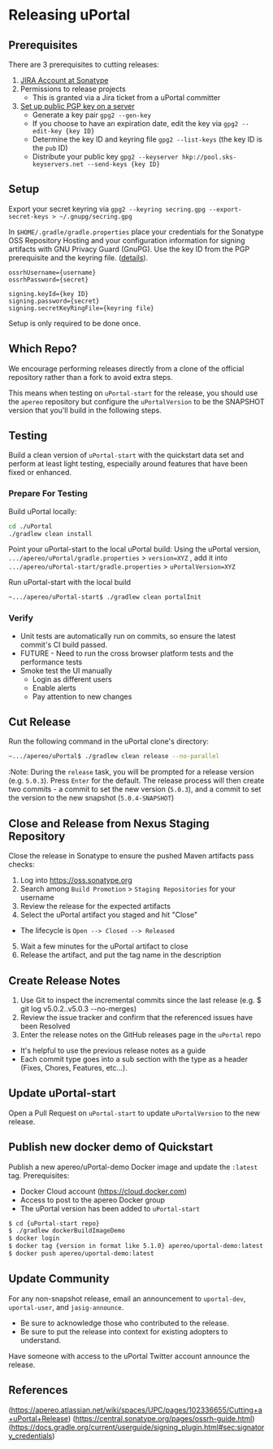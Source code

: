# Releasing uPortal

## Prerequisites

There are 3 prerequisites to cutting releases:

1. [JIRA Account at Sonatype](https://issues.sonatype.org/secure/Signup!default.jspa)
2. Permissions to release projects
    - This is granted via a Jira ticket from a uPortal committer
3. [Set up public PGP key on a server](https://central.sonatype.org/pages/working-with-pgp-signatures.html)
    - Generate a key pair `gpg2 --gen-key`
    - If you choose to have an expiration date, edit the key via `gpg2 --edit-key {key ID}`
    - Determine the key ID and keyring file `gpg2 --list-keys` (the key ID is the `pub` ID)
    - Distribute your public key `gpg2 --keyserver hkp://pool.sks-keyservers.net --send-keys {key ID}`

## Setup

Export your secret keyring via `gpg2 --keyring secring.gpg --export-secret-keys > ~/.gnupg/secring.gpg`

In `$HOME/.gradle/gradle.properties` place your credentials for the Sonatype OSS Repository Hosting and your configuration information for signing artifacts with GNU Privacy Guard (GnuPG).  Use the key ID from the PGP prerequisite and the keyring file. ([details](https://docs.gradle.org/current/userguide/signing_plugin.html#sec:signatory_credentials)).

```properties
ossrhUsername={username}
ossrhPassword={secret}

signing.keyId={key ID}
signing.password={secret}
signing.secretKeyRingFile={keyring file}
```
Setup is only required to be done once.

## Which Repo?

We encourage performing releases directly from a clone of the official repository rather than a fork to avoid extra steps.

This means when testing on `uPortal-start` for the release, you should use the `apereo` repository but configure the `uPortalVersion` to be the SNAPSHOT version that you'll build in the following steps.

## Testing

Build a clean version of `uPortal-start` with the quickstart data set and perform at least light testing, especially around features that have been fixed or enhanced.

### Prepare For Testing

Build uPortal locally:
```bash
cd ./uPortal
./gradlew clean install
```

Point your uPortal-start to the local uPortal build:
Using the uPortal version, `.../apereo/uPortal/gradle.properties` > `version=XYZ` , add it into `.../apereo/uPortal-start/gradle.properties` > `uPortalVersion=XYZ`

Run uPortal-start with the local build
```sh
~.../apereo/uPortal-start$ ./gradlew clean portalInit
```

### Verify

* Unit tests are automatically run on commits, so ensure the latest commit's CI build passed.
* FUTURE - Need to run the cross browser platform tests and the performance tests
* Smoke test the UI manually
  * Login as different users
  * Enable alerts
  * Pay attention to new changes

## Cut Release

Run the following command in the uPortal clone's directory:

```sh
~.../apereo/uPortal$ ./gradlew clean release --no-parallel
```

:Note: During the `release` task, you will be prompted for a release version (e.g. `5.0.3`).  Press `Enter` for the default.  The release process will then create two commits - a commit to set the new version (`5.0.3`), and a commit to set the version to the new snapshot (`5.0.4-SNAPSHOT`)

## Close and Release from Nexus Staging Repository

Close the release in Sonatype to ensure the pushed Maven artifacts pass checks:
1. Log into https://oss.sonatype.org 
2. Search among `Build Promotion` > `Staging Repositories` for your username
3. Review the release for the expected artifacts
4. Select the uPortal artifact you staged and hit "Close"
  - The lifecycle is `Open --> Closed --> Released`
5. Wait a few minutes for the uPortal artifact to close
6. Release the artifact, and put the tag name in the description

## Create Release Notes

1. Use Git to inspect the incremental commits since the last release (e.g. $ git log v5.0.2..v5.0.3 --no-merges)
2. Review the issue tracker and confirm that the referenced issues have been Resolved
3. Enter the release notes on the GitHub releases page in the `uPortal` repo
  - It's helpful to use the previous release notes as a guide
  - Each commit type goes into a sub section with the type as a header (Fixes, Chores, Features, etc...).

## Update uPortal-start

Open a Pull Request on `uPortal-start` to update `uPortalVersion` to the new release.

## Publish new docker demo of Quickstart

Publish a new apereo/uPortal-demo Docker image and update the `:latest` tag.
Prerequisites:
  - Docker Cloud account (https://cloud.docker.com)
  - Access to post to the apereo Docker group
  - The uPortal version has been added to `uPortal-start`

```sh
$ cd {uPortal-start repo}
$ ./gradlew dockerBuildImageDemo
$ docker login
$ docker tag {version in format like 5.1.0} apereo/uportal-demo:latest
$ docker push apereo/uportal-demo:latest
```

## Update Community
For any non-snapshot release, email an announcement to `uportal-dev`, `uportal-user`, and `jasig-announce`.
  - Be sure to acknowledge those who contributed to the release.
  - Be sure to put the release into context for existing adopters to understand.

Have someone with access to the uPortal Twitter account announce the release.

## References

(https://apereo.atlassian.net/wiki/spaces/UPC/pages/102336655/Cutting+a+uPortal+Release)
(https://central.sonatype.org/pages/ossrh-guide.html)
(https://docs.gradle.org/current/userguide/signing_plugin.html#sec:signatory_credentials)
